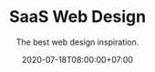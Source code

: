 ---
title    : SaaS Web Design
subtitle : The best web design inspiration.
desc     : A showcase of the best SaaS web design inspiration.
date     : 2020-07-18T08:00:00+07:00
---